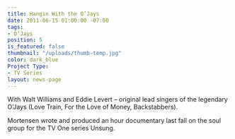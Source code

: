 ```yaml
---
title: Hangin With the O’Jays
date: 2011-06-15 01:00:00 -07:00
tags:
- O’Jays
position: 5
is_featured: false
thumbnail: "/uploads/thumb-temp.jpg"
color: dark_blue
Project Type:
- TV Series
layout: news-page
---
```


With Walt Williams and Eddie Levert – original lead singers of the legendary O’Jays (Love Train, For the Love of Money, Backstabbers).


Mortensen wrote and produced an hour documentary last fall on the soul group for the TV One series Unsung.
